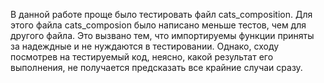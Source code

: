 В данной работе проще было тестировать файл cats_composition. Для этого файла cats_composion было написано меньше тестов, чем для другого файла. Это вызвано тем, что импортируемы функции приняты за надеждные и не нуждаются в тестировании. Однако, сходу посмотрев на тестируемый код, неясно, какой результат его выполнения, не получается предсказать все крайние случаи сразу.

